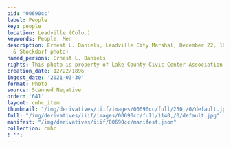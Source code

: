 ```yaml
---
pid: '00690cc'
label: People
key: people
location: Leadville (Colo.)
keywords: People, Men
description: Ernest L. Daniels, Leadville City Marshal, December 22, 1896 (O'Keefe
  & Stockdorf photo)
named_persons: Ernest L. Daniels
rights: This photo is property of Lake County Civic Center Association.
creation_date: 12/22/1896
ingest_date: '2021-03-30'
format: Photo
source: Scanned Negative
order: '641'
layout: cmhc_item
thumbnail: "/img/derivatives/iiif/images/00690cc/full/250,/0/default.jpg"
full: "/img/derivatives/iiif/images/00690cc/full/1140,/0/default.jpg"
manifest: "/img/derivatives/iiif/00690cc/manifest.json"
collection: cmhc
! '': 
---
```

